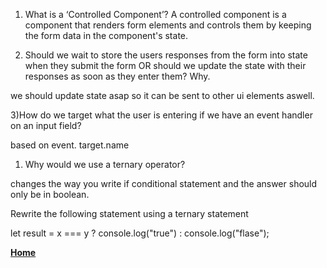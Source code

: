 1) What is a ‘Controlled Component’?
A controlled component is a component that renders form elements and controls them by keeping the form data in the component's state.

2) Should we wait to store the users responses from the form into state when they submit the form OR should we update the state with their responses as soon as they enter them? Why.

we should update state asap so it can be sent to other ui elements aswell.

3)How do we target what the user is entering if we have an event handler on an input field?

based on event. target.name

1) Why would we use a ternary operator?

changes the way you write if conditional statement and the answer should only be in boolean. 

Rewrite the following statement using a ternary statement

let result = x === y ? console.log("true") : console.log("flase"); 

[**Home**](https://rushabhjsoni.github.io/reading-notes/)